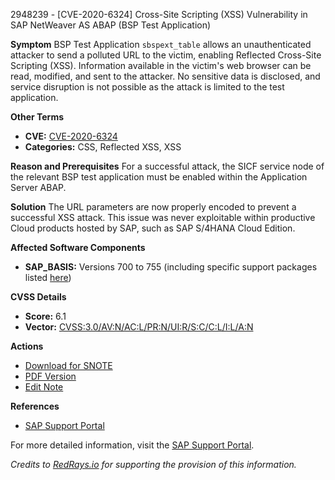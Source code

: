 2948239 - [CVE-2020-6324] Cross-Site Scripting (XSS) Vulnerability in SAP NetWeaver AS ABAP (BSP Test Application)

**Symptom**
BSP Test Application `sbspext_table` allows an unauthenticated attacker to send a polluted URL to the victim, enabling Reflected Cross-Site Scripting (XSS). Information available in the victim's web browser can be read, modified, and sent to the attacker. No sensitive data is disclosed, and service disruption is not possible as the attack is limited to the test application.

**Other Terms**
- **CVE:** [CVE-2020-6324](https://cve.mitre.org/cgi-bin/cvename.cgi?name=CVE-2020-6324)
- **Categories:** CSS, Reflected XSS, XSS

**Reason and Prerequisites**
For a successful attack, the SICF service node of the relevant BSP test application must be enabled within the Application Server ABAP.

**Solution**
The URL parameters are now properly encoded to prevent a successful XSS attack. This issue was never exploitable within productive Cloud products hosted by SAP, such as SAP S/4HANA Cloud Edition.

**Affected Software Components**
- **SAP_BASIS:** Versions 700 to 755 (including specific support packages listed [here](https://me.sap.com/supportpackage/SAPKB70038))

**CVSS Details**
- **Score:** 6.1
- **Vector:** [CVSS:3.0/AV:N/AC:L/PR:N/UI:R/S:C/C:L/I:L/A:N](https://nvd.nist.gov/vuln-metrics/cvss/v3-calculator?vector=CVSS:3.0/AV:N/AC:L/PR:N/UI:R/S:C/C:L/I:L/A:N)

**Actions**
- [Download for SNOTE](https://notesdownloads.sap.com/note/0040000001509282020)
- [PDF Version](https://userapps.support.sap.com/sap/support/sfm/notes/print/0002948239?language=en-US&token=C67D10EC24E065DBB102BF4AAD9E488A)
- [Edit Note](https://me.sap.com/sap/support/notes/edit/0002948239)

**References**
- [SAP Support Portal](https://me.sap.com/servicessupport/knowledge/0002948239)

For more detailed information, visit the [SAP Support Portal](https://me.sap.com/).

*Credits to [RedRays.io](https://redrays.io) for supporting the provision of this information.*